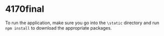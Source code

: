 # 4170final

To run the application, make sure you go into the `\static` directory and run `npm install` to download the appropriate packages.